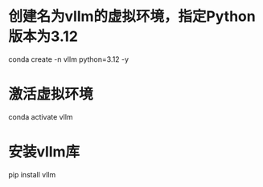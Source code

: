 # 创建名为vllm的虚拟环境，指定Python版本为3.12
conda create -n vllm python=3.12 -y

# 激活虚拟环境
conda activate vllm

# 安装vllm库
pip install vllm